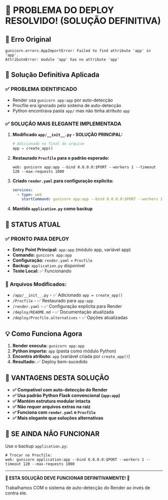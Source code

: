 # 🎯 PROBLEMA DO DEPLOY RESOLVIDO! (SOLUÇÃO DEFINITIVA)

## 🚨 Erro Original

```
gunicorn.errors.AppImportError: Failed to find attribute 'app' in 'app'.
AttributeError: module 'app' has no attribute 'app'
```

## 🔧 Solução Definitiva Aplicada

### ✅ **PROBLEMA IDENTIFICADO**

- Render usa `gunicorn app:app` por auto-detecção
- Procfile era ignorado pelo sistema de auto-detecção
- Python encontrava pasta `app/` mas não tinha atributo `app`

### ✅ **SOLUÇÃO MAIS ELEGANTE IMPLEMENTADA**

1. **Modificado `app/__init__.py` - SOLUÇÃO PRINCIPAL:**

   ```python
   # Adicionado no final do arquivo
   app = create_app()
   ```

2. **Restaurado `Procfile` para o padrão esperado:**

   ```
   web: gunicorn app:app --bind 0.0.0.0:$PORT --workers 1 --timeout 120 --max-requests 1000
   ```

3. **Criado `render.yaml` para configuração explícita:**

   ```yaml
   services:
     - type: web
       startCommand: gunicorn app:app --bind 0.0.0.0:$PORT --workers 1 --timeout 120
   ```

4. **Mantido `application.py` como backup**

## 🚀 STATUS ATUAL

### ✅ **PRONTO PARA DEPLOY**

- **Entry Point Principal:** `app:app` (módulo app, variável app)
- **Comando:** `gunicorn app:app`
- **Configuração:** `render.yaml` + `Procfile`
- **Backup:** `application.py` disponível
- **Teste Local:** ✅ Funcionando

### 📁 **Arquivos Modificados:**

- `/app/__init__.py` - ✅ Adicionado `app = create_app()`
- `/Procfile` - ✅ Restaurado para `app:app`
- `/render.yaml` - ✅ Configuração explícita para Render
- `/deploy/README.md` - ✅ Documentação atualizada
- `/deploy/Procfile.alternatives` - ✅ Opções atualizadas

## 💡 **Como Funciona Agora**

1. **Render executa:** `gunicorn app:app`
2. **Python importa:** `app` (pasta como módulo Python)
3. **Encontra atributo:** `app` (variável criada por `create_app()`)
4. **Resultado:** ✅ Deploy bem-sucedido

## 🎉 **VANTAGENS DESTA SOLUÇÃO**

- **✅ Compatível com auto-detecção do Render**
- **✅ Usa padrão Python Flask convencional (`app:app`)**
- **✅ Mantém estrutura modular intacta**
- **✅ Não requer arquivos extras na raiz**
- **✅ Funciona com `render.yaml` e `Procfile`**
- **✅ Mais elegante que soluções alternativas**

## 🚨 **SE AINDA NÃO FUNCIONAR**

Use o backup `application.py`:

```
# Trocar no Procfile:
web: gunicorn application:app --bind 0.0.0.0:$PORT --workers 1 --timeout 120 --max-requests 1000
```

---

**🚀 ESTA SOLUÇÃO DEVE FUNCIONAR DEFINITIVAMENTE! 🎯**

Trabalhamos COM o sistema de auto-detecção do Render ao invés de contra ele.
